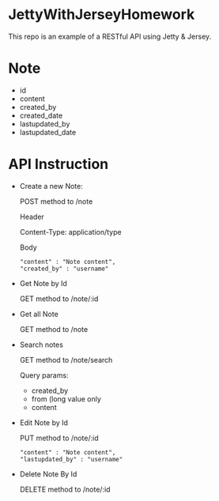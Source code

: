 # JettyWithJerseyHomework

This repo is an example of a RESTful API using Jetty & Jersey.

# Note
  - id
  - content
  - created_by
  - created_date
  - lastupdated_by
  - lastupdated_date

# API Instruction
- Create a new Note:

  POST method to /note
  
  Header 
  
    Content-Type: application/type
    
  Body
  
      "content" : "Note content",
      "created_by" : "username"

- Get Note by Id

  GET method to /note/:id

- Get all Note

  GET method to /note

- Search notes

  GET method to /note/search
  
  Query params:
  
    + created_by
    + from (long value only
    + content

- Edit Note by Id

  PUT method to /note/:id
  
      "content" : "Note content",
      "lastupdated_by" : "username"

- Delete Note By Id

  DELETE method to /note/:id
